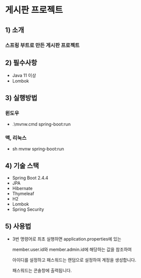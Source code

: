 # 게시판 프로젝트

## 1) 소개

### 스프링 부트로 만든 게시판 프로젝트

## 2) 필수사항

- Java 11 이상
- Lombok

## 3) 실행방법

### 윈도우

- .\mvnw.cmd spring-boot:run

### 맥, 리눅스

- sh mvnw spring-boot:run

## 4) 기술 스택

- Spring Boot 2.4.4
- JPA
- Hibernate
- Thymeleaf
- H2
- Lombok
- Spring Security

## 5) 사용법

- 3번 명령어로 최초 실행하면 application.properties에 있는

  member.user.id와 member.admin.id에 해당하는 값을 참조하여

  아이디를 설정하고 패스워드는 랜덤으로 설정하여 계정을 생성합니다.

  패스워드는 콘솔창에 출력됩니다.

